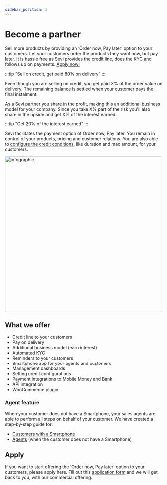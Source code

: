 ```yaml
---
sidebar_position: 2
---
```


# Become a partner

Sell more products by providing an ‘Order now, Pay later’ option to your customers. Let your customers order the products they want now, but pay later. It is hassle free as Sevi provides the credit line, does the KYC and follows up on payments. [Apply now!](https://docs.google.com/forms/d/1mUztnf8nKTFpK0t-ZOGYM4WG9tqK_jGTbZij1aRGUyE/edit)

:::tip
“Sell on credit, get paid 80% on delivery”
:::

Even though you are selling on credit, you get paid X% of the order value on delivery. The remaining balance is settled when your customer pays the final instalment. 

As a Sevi partner you share in the profit, making this an additional business model for your company. Since you take X% part of the risk you'll also share in the upside and get X% of the interest earned.

:::tip
"Get 20% of the interest earned"
:::

Sevi facilitates the payment option of Order now, Pay later. You remain in control of your products, pricing and customer relations. You are also able to [configure the credit conditions](/docs/seller/creditconfiguration), like duration and max amount, for your customers.

<img src="/register/infographics.png" alt="infographic" width="500"/>

## What we offer

- Credit line to your customers
- Pay on delivery
- Additional business model (earn interest)
- Automated KYC
- Reminders to your customers
- Smartphone app for your agents and customers
- Management dashboards
- Setting credit configurations
- Payment integrations to Mobile Money and Bank
- API integration
- WooCommerce plugin

### Agent feature
When your customer does not have a Smartphone, your sales agents are able to perform all steps on behalf of your customer. We have created a step-by-step guide for: 
- [Customers with a Smartphone](/docs/buyer/register/)
- [Agents](/docs/seller/register/) (when the customer does not have a Smartphone)

## Apply
If you want to start offering the 'Order now, Pay later' option to your customers, please apply here.
Fill out this [application form](https://docs.google.com/forms/d/1mUztnf8nKTFpK0t-ZOGYM4WG9tqK_jGTbZij1aRGUyE/edit) and we will get back to you, with our commercial offering.




